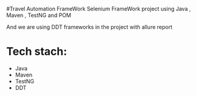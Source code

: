 #Travel Automation FrameWork
Selenium FrameWork project using Java , Maven , TestNG and POM

And we are using DDT frameworks in the project with allure report



# Tech stach:

- Java
- Maven
- TestNG 
- DDT
